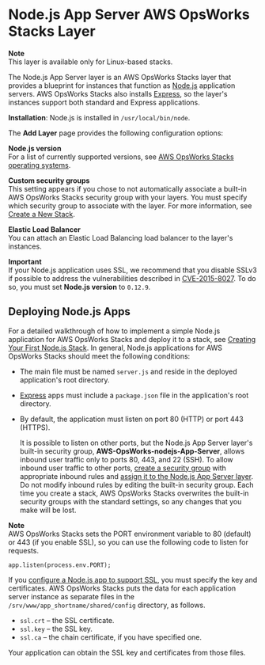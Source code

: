 # Node\.js App Server AWS OpsWorks Stacks Layer<a name="workinglayers-node"></a>

**Note**  
This layer is available only for Linux\-based stacks\.

The Node\.js App Server layer is an AWS OpsWorks Stacks layer that provides a blueprint for instances that function as [Node\.js](http://nodejs.org/) application servers\. AWS OpsWorks Stacks also installs [Express](http://expressjs.com/), so the layer's instances support both standard and Express applications\.

**Installation**: Node\.js is installed in `/usr/local/bin/node`\.

The **Add Layer** page provides the following configuration options:

**Node\.js version**  
For a list of currently supported versions, see [AWS OpsWorks Stacks operating systems](workinginstances-os.md)\.

**Custom security groups**  
This setting appears if you chose to not automatically associate a built\-in AWS OpsWorks Stacks security group with your layers\. You must specify which security group to associate with the layer\. For more information, see [Create a New Stack](workingstacks-creating.md)\.

**Elastic Load Balancer**  
You can attach an Elastic Load Balancing load balancer to the layer's instances\.

**Important**  
If your Node\.js application uses SSL, we recommend that you disable SSLv3 if possible to address the vulnerabilities described in [CVE\-2015\-8027](http://www.cve.mitre.org/cgi-bin/cvename.cgi?name=CVE-2015-8027)\. To do so, you must set **Node\.js version** to `0.12.9`\.

## Deploying Node\.js Apps<a name="w2ab1c14c63b7c19c19c17c15"></a>

For a detailed walkthrough of how to implement a simple Node\.js application for AWS OpsWorks Stacks and deploy it to a stack, see [Creating Your First Node\.js Stack](gettingstarted-node.md)\. In general, Node\.js applications for AWS OpsWorks Stacks should meet the following conditions:
+ The main file must be named `server.js` and reside in the deployed application's root directory\.
+ [Express](http://expressjs.com/) apps must include a `package.json` file in the application's root directory\.
+ By default, the application must listen on port 80 \(HTTP\) or port 443 \(HTTPS\)\.

  It is possible to listen on other ports, but the Node\.js App Server layer's built\-in security group, **AWS\-OpsWorks\-nodejs\-App\-Server**, allows inbound user traffic only to ports 80, 443, and 22 \(SSH\)\. To allow inbound user traffic to other ports, [create a security group](http://docs.aws.amazon.com/AWSEC2/latest/UserGuide/using-network-security.html) with appropriate inbound rules and [assign it to the Node\.js App Server layer](workinglayers-basics-edit.md#workinglayers-basics-edit-security)\. Do not modify inbound rules by editing the built\-in security group\. Each time you create a stack, AWS OpsWorks Stacks overwrites the built\-in security groups with the standard settings, so any changes that you make will be lost\.

**Note**  
AWS OpsWorks Stacks sets the PORT environment variable to 80 \(default\) or 443 \(if you enable SSL\), so you can use the following code to listen for requests\.  

```
app.listen(process.env.PORT);
```

If you [configure a Node\.js app to support SSL](workingapps-creating.md#workingapps-creating-domain-ssl), you must specify the key and certificates\. AWS OpsWorks Stacks puts the data for each application server instance as separate files in the `/srv/www/app_shortname/shared/config` directory, as follows\.
+ `ssl.crt` – the SSL certificate\.
+ `ssl.key` – the SSL key\.
+ `ssl.ca` – the chain certificate, if you have specified one\.

Your application can obtain the SSL key and certificates from those files\.